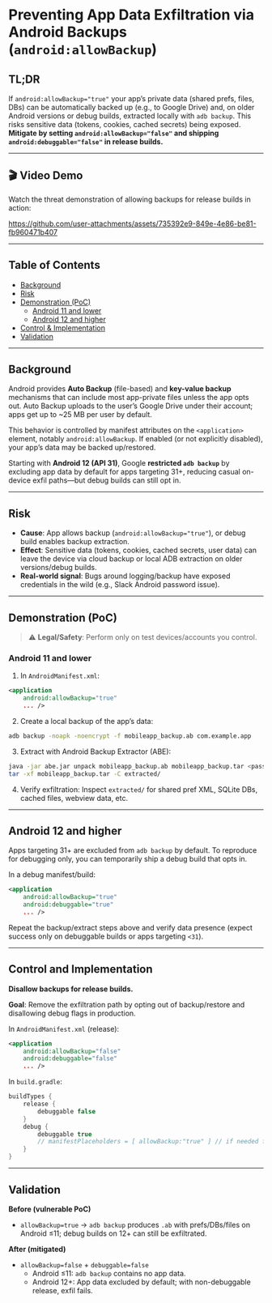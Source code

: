 # Preventing App Data Exfiltration via Android Backups (`android:allowBackup`)


## TL;DR
If `android:allowBackup="true"` your app’s private data (shared prefs, files, DBs) can be automatically backed up (e.g., to Google Drive) and, on older Android versions or debug builds, extracted locally with `adb backup`. This risks sensitive data (tokens, cookies, cached secrets) being exposed. **Mitigate by setting `android:allowBackup="false"` and shipping `android:debuggable="false"` in release builds.**

---

## 🎬 Video Demo

Watch the threat demonstration of allowing backups for release builds in action:


https://github.com/user-attachments/assets/735392e9-849e-4e86-be81-fb960471b407


---

## Table of Contents
- [Background](#background)
- [Risk](#risk)
- [Demonstration (PoC)](#demonstration-poc)
  - [Android 11 and lower](#android-11-and-lower)
  - [Android 12 and higher](#android-12-and-higher)
- [Control & Implementation](#control--implementation)
- [Validation](#validation)
---

## Background
Android provides **Auto Backup** (file-based) and **key-value backup** mechanisms that can include most app-private files unless the app opts out. Auto Backup uploads to the user’s Google Drive under their account; apps get up to ~25 MB per user by default.

This behavior is controlled by manifest attributes on the `<application>` element, notably `android:allowBackup`. If enabled (or not explicitly disabled), your app’s data may be backed up/restored.

Starting with **Android 12 (API 31)**, Google **restricted `adb backup`** by excluding app data by default for apps targeting 31+, reducing casual on-device exfil paths—but debug builds can still opt in.

---

## Risk
- **Cause**: App allows backup (`android:allowBackup="true"`), or debug build enables backup extraction.
- **Effect**: Sensitive data (tokens, cookies, cached secrets, user data) can leave the device via cloud backup or local ADB extraction on older versions/debug builds.
- **Real-world signal**: Bugs around logging/backup have exposed credentials in the wild (e.g., Slack Android password issue).

---

## Demonstration (PoC)

> ⚠️ **Legal/Safety**: Perform only on test devices/accounts you control.

### Android 11 and lower
1. In `AndroidManifest.xml`:
```xml
<application
    android:allowBackup="true"
    ... />
```
2. Create a local backup of the app’s data:
```bash
adb backup -noapk -noencrypt -f mobileapp_backup.ab com.example.app
```
3. Extract with Android Backup Extractor (ABE):
```bash
java -jar abe.jar unpack mobileapp_backup.ab mobileapp_backup.tar <password_if_any>
tar -xf mobileapp_backup.tar -C extracted/
```

4. Verify exfiltration: Inspect `extracted/` for shared pref XML, SQLite DBs, cached files, webview data, etc.

---

## Android 12 and higher

Apps targeting 31+ are excluded from `adb backup` by default. To reproduce for debugging only, you can temporarily ship a debug build that opts in.

In a debug manifest/build:
```xml
<application
    android:allowBackup="true"
    android:debuggable="true"
    ... />
```

Repeat the backup/extract steps above and verify data presence (expect success only on debuggable builds or apps targeting `<31`).

---

## Control and Implementation

**Disallow backups for release builds.**

**Goal**: Remove the exfiltration path by opting out of backup/restore and disallowing debug flags in production.

In `AndroidManifest.xml` (release):
```xml
<application
    android:allowBackup="false"
    android:debuggable="false"
    ... />
```

In `build.gradle`:
```gradle
buildTypes {
    release {
        debuggable false
    }
    debug {
        debuggable true
        // manifestPlaceholders = [ allowBackup:"true" ] // if needed for testing
    }
}
```

---

## Validation

**Before (vulnerable PoC)**
- `allowBackup=true` → `adb backup` produces `.ab` with prefs/DBs/files on Android ≤11; debug builds on 12+ can still be exfiltrated.

**After (mitigated)**

- `allowBackup=false` + `debuggable=false`
    - Android ≤11: `adb backup` contains no app data.
    - Android 12+: App data excluded by default; with non-debuggable release, exfil fails.
